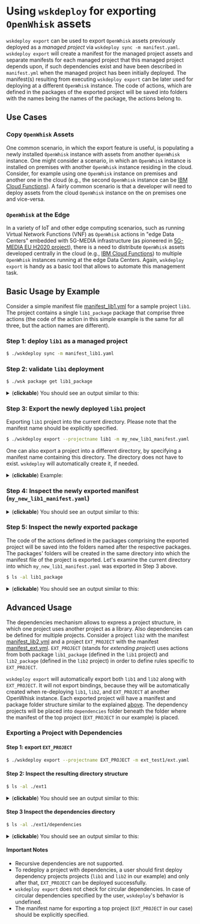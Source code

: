 <!--
#
# Licensed to the Apache Software Foundation (ASF) under one or more
# contributor license agreements.  See the NOTICE file distributed with
# this work for additional information regarding copyright ownership.
# The ASF licenses this file to You under the Apache License, Version 2.0
# (the "License"); you may not use this file except in compliance with
# the License.  You may obtain a copy of the License at
#
#     http://www.apache.org/licenses/LICENSE-2.0
#
# Unless required by applicable law or agreed to in writing, software
# distributed under the License is distributed on an "AS IS" BASIS,
# WITHOUT WARRANTIES OR CONDITIONS OF ANY KIND, either express or implied.
# See the License for the specific language governing permissions and
# limitations under the License.
#
-->

# Using `wskdeploy` for exporting `OpenWhisk` assets

`wskdeploy export` can be used to export `OpenWhisk` assets previously deployed as a *managed project* via `wskdeploy sync -m manifest.yaml`. `wskdeploy export` will create a manifest for the managed project assets and separate manifests for each managed project that this managed project depends upon, if such dependencies exist and have been described in `manifest.yml` when the managed project has been initially deployed.
The manifest(s) resulting from executing `wskdeploy export` can be later used for deploying at a different `OpenWhisk` instance. The code of actions, which are defined in the packages of the exported project will be saved into folders with the names being the names of the package, the actions belong to.

## Use Cases

### Copy `OpenWhisk` Assets

One common scenario, in which the export feature is useful, is populating a newly installed `OpenWhisk` instance with assets from
another `OpenWhisk` instance. One might consider a scenario, in which an `OpenWhisk` instance is installed on premises with another `OpenWhisk` instance residing in the cloud. Consider, for example using one `OpenWhisk` instance on premises and another one in the cloud (e.g., the second `OpenWhisk` instance can be [IBM Cloud Functions](https://console.bluemix.net/openwhisk/)). A fairly common scenario is that a developer
will need to deploy assets from the cloud `OpenWhisk` instance on the on premises one and vice-versa.

### `OpenWhisk` at the Edge

In a variety of IoT and other edge computing scenarios, such as running Virtual Network Functions (VNF) as `OpenWhisk` actions in "edge Data Centers"
embedded with 5G-MEDIA infrastructure (as pioneered in [5G-MEDIA EU H2020 project](http://www.5gmedia.eu/)), there is a need to distribute `OpenWhisk` assets developed centrally in the cloud (e.g., [IBM Cloud Functions](https://console.bluemix.net/openwhisk/)) to multiple `OpenWhisk` instances running at the edge Data Centers. Again, `wskdeploy export` is handy as a basic tool that allows to automate this management task.

## Basic Usage by Example

Consider a simple manifest file [manifest_lib1.yml](../tests/src/integration/export/manifest_lib1.yaml) for a sample project `lib1`.
The project contains a single `lib1_package` package that comprise three actions (the code of the action in this simple example is the
same for all three, but the action names are different).


### Step 1: deploy `lib1` as a managed project

```sh
$ ./wskdeploy sync -m manifest_lib1.yaml
```

### Step 2: validate `lib1` deployment

```sh
$ ./wsk package get lib1_package
```

<details><summary>(<b>clickable</b>) You should see an output similar to this:</summary>
<p>

```json
ok: got package lib1_package
{
    "namespace": "your_namespace",
    "name": "lib1_package",
    "version": "0.0.2",
    "publish": false,
    "annotations": [
        {
            "key": "whisk-managed",
            "value": {
                "file": "/root/go_projects/src/github.com/apache/openwhisk-wskdeploy/tests/src/integration/export/manifest_lib1.yaml",
                "projectDeps": [],
                "projectHash": "80eec5f8e3ee874e22bdacb76aa4cc69aad459c1",
                "projectName": "lib1"
            }
        }
    ],
    "binding": {},
    "actions": [
        {
            "name": "lib1_greeting3",
            "version": "0.0.1",
            "annotations": [
                {
                    "key": "whisk-managed",
                    "value": {
                        "file": "/root/go_projects/src/github.com/apache/openwhisk-wskdeploy/tests/src/integration/export/manifest_lib1.yaml",
                        "projectDeps": [],
                        "projectHash": "80eec5f8e3ee874e22bdacb76aa4cc69aad459c1",
                        "projectName": "lib1"
                    }
                },
                {
                    "key": "exec",
                    "value": "nodejs:default"
                }
            ]
        },
        {
            "name": "lib1_greeting2",
            "version": "0.0.1",
            "annotations": [
                {
                    "key": "whisk-managed",
                    "value": {
                        "file": "/root/go_projects/src/github.com/apache/openwhisk-wskdeploy/tests/src/integration/export/manifest_lib1.yaml",
                        "projectDeps": [],
                        "projectHash": "80eec5f8e3ee874e22bdacb76aa4cc69aad459c1",
                        "projectName": "lib1"
                    }
                },
                {
                    "key": "exec",
                    "value": "nodejs:default"
                }
            ]
        },
        {
            "name": "lib1_greeting1",
            "version": "0.0.1",
            "annotations": [
                {
                    "key": "whisk-managed",
                    "value": {
                        "file": "/root/go_projects/src/github.com/apache/openwhisk-wskdeploy/tests/src/integration/export/manifest_lib1.yaml",
                        "projectDeps": [],
                        "projectHash": "80eec5f8e3ee874e22bdacb76aa4cc69aad459c1",
                        "projectName": "lib1"
                    }
                },
                {
                    "key": "exec",
                    "value": "nodejs:default"
                }
            ]
        }
    ]
}
```
</p>
</details>

### Step 3: Export the newly deployed `lib1` project

Exporting `lib1` project into the current directory. Please note that the manifest name should be explicitly specified.

```sh
$ ./wskdeploy export --projectname lib1 -m my_new_lib1_manifest.yaml
```

One can also export a project into a different directory, by specifying a manifest name containing this directory. The directory does not have to exist. `wskdeploy` will automatically create it, if needed.

<details><summary>(<b>clickable</b>) Example:</summary>

```sh
$ ./wskdeploy export --projectname lib1 -m mydirectory/my_new_lib1_manifest.yaml
```
</details>

### Step 4: Inspect the newly exported manifest (`my_new_lib1_manifest.yaml`)

<details><summary>(<b>clickable</b>) You should see an output similar to this:</summary>

```yaml
project:
  name: lib1
  namespace: ""
  credential: ""
  apiHost: ""
  apigwAccessToken: ""
  version: ""
  packages: {}
packages:
  lib1_package:
    name: lib1_package
    version: 0.0.2
    license: ""
    dependencies: {}
    namespace: your_namespace
    credential: ""
    apiHost: ""
    apigwAccessToken: ""
    actions:
      lib1_greeting1:
        name: lib1_greeting1
        location: ""
        version: 0.0.1
        function: lib1_package/lib1_greeting1.js
        code: ""
        runtime: nodejs:default
        namespace: your_namespace/lib1_package
        credential: ""
        exposedUrl: ""
        main: ""
        limits: null
        inputs: {}
        outputs: {}
        annotations:
          exec: nodejs:default
          web-export: ""
      lib1_greeting2:
        name: lib1_greeting2
        location: ""
        version: 0.0.1
        function: lib1_package/lib1_greeting2.js
        code: ""
        runtime: nodejs:default
        namespace: your_namespace/lib1_package
        credential: ""
        exposedUrl: ""
        main: ""
        limits: null
        inputs: {}
        outputs: {}
        annotations:
          exec: nodejs:default
          web-export: ""
      lib1_greeting3:
        name: lib1_greeting3
        location: ""
        version: 0.0.1
        function: lib1_package/lib1_greeting3.js
        code: ""
        runtime: nodejs:default
        namespace: your_namespace/lib1_package
        credential: ""
        exposedUrl: ""
        main: ""
        limits: null
        inputs: {}
        outputs: {}
        annotations:
          exec: nodejs:default
          web-export: ""
    triggers: {}
    feeds: {}
    rules: {}
    inputs: {}
    sequences: {}
    apis: {}
filepath: ""

```
</details>

### Step 5: Inspect the newly exported package

The code of the actions defined in the packages comprising the exported project will be saved into the folders named after
the respective packages. The packages' folders will be created in the same directory into which the manifest file of the
project is exported. Let's examine the current directory into which `my_new_lib1_manifest.yaml` was exported in Step 3 above.

```sh
$ ls -al lib1_package
```

<details><summary>(<b>clickable</b>) You should see an output similar to this:</summary>
<pre>
drwxr-xr-x  2 root root 4096 Apr  8 22:52 .
drwxr-xr-x 26 root root 4096 Apr  8 23:38 ..
-rw-r--r--  1 root root  331 Apr  8 22:59 lib1_greeting1.js
-rw-r--r--  1 root root  331 Apr  8 22:58 lib1_greeting2.js
-rw-r--r--  1 root root  331 Apr  8 22:58 lib1_greeting3.js
</pre>
</details>

## Advanced Usage

The dependencies mechanism allows to express a project structure, in which one project uses another project as a library. Also dependencies can be defined for multiple projects. Consider a project `lib2` with the manifest [manifest_lib2.yml](../tests/src/integration/export/manifest_lib2.yaml) and a project `EXT_PROJECT` with the manifest [manifest_ext.yml](../tests/src/integration/export/manifest_ext.yaml). `EXT_PROJECT` (stands for _extending project_) uses actions from both package `lib1_package` (defined in the `lib1` project) and `lib2_package` (defined in the `lib2` project) in order to define rules specific to `EXT_PROJECT`.

`wskdeploy export` will automatically export both `lib1` and `lib2` along with `EXT_PROJECT`. It will not export bindings, because they will be automatically created when re-deploying `lib1`, `lib2`, and `EXT_PROJECT` at another OpenWhisk instance. Each exported project will have a manifest and package folder structure similar to the explained [above](#basic-usage-by-example). The dependency projects will be placed into `dependencies` folder beneath the folder where the manifest of the top project (`EXT_PROJECT` in our example) is placed.

### Exporting a Project with Dependencies

#### Step 1: export `EXT_PROJECT`

```sh
$ ./wskdeploy export --projectname EXT_PROJECT -m ext_test1/ext.yaml
```

#### Step 2: Inspect the resulting directory structure

```sh
$ ls -al ./ext1
```

<details><summary>(<b>clickable</b>) You should see an output similar to this:</summary>
<pre>
drwxr-xr-x  3 root root 4096 Apr  9 19:32 .
drwxr-xr-x 29 root root 4096 Apr  9 19:33 ..
drwxr-xr-x  4 root root 4096 Apr  9 19:32 dependencies
-rw-r--r--  1 root root 1260 Apr  9 19:32 ext.yaml
</pre>
</details>

#### Step 3 Inspect the dependencies directory

```sh
$ ls -al ./ext1/dependencies
```

<details><summary>(<b>clickable</b>) You should see an output similar to this:</summary>
<pre>
drwxr-xr-x 4 root root 4096 Apr  9 19:32 .
drwxr-xr-x 3 root root 4096 Apr  9 19:32 ..
drwxr-xr-x 2 root root 4096 Apr  9 19:32 lib1_package
-rw-r--r-- 1 root root 1751 Apr  9 19:32 lib1.yaml
drwxr-xr-x 2 root root 4096 Apr  9 19:32 lib2_package
-rw-r--r-- 1 root root 1751 Apr  9 19:32 lib2.yaml
</pre>
</details>

#### Important Notes

+ Recursive dependencies are not supported.
+ To redeploy a project with dependencies, a user should first deploy dependency projects projects (`lib1` and `lib2` in our example) and only after that, `EXT_PROJECT` can be deployed successfully.
+ `wskdeploy export` does not check for circular dependencies. In case of circular dependencies specified by the user, `wskdeploy`'s behavior is undefined.
+ The manifest name for exporting a top project (`EXT_PROJECT` in our case) should be explicitly specified.
